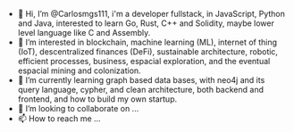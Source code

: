 - 👋 Hi, I’m @Carlosmgs111, i'm a developer fullstack, in JavaScript, Python and Java, interested to learn Go, Rust, C++ and Solidity, maybe lower level language like C and Assembly. 
- 👀 I’m interested in blockchain, machine learning (ML), internet of thing (IoT), descentralized finances (DeFi), sustainable architecture, robotic, efficient processes, business, espacial exploration, and the eventual espacial mining and colonization.
- 🌱 I’m currently learning graph based data bases, with neo4j and its query language, cypher, and clean architecture, both backend and frontend, and how to build my own startup.
- 💞️ I’m looking to collaborate on ...
- 📫 How to reach me ...

<!---
Carlosmgs111/Carlosmgs111 is a ✨ special ✨ repository because its `README.md` (this file) appears on your GitHub profile.
You can click the Preview link to take a look at your changes.
--->
